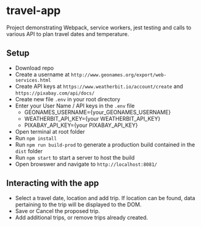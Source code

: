 # travel-app

Project demonstrating Webpack, service workers, jest testing and calls to various API to plan travel dates and temperature.

## Setup

- Download repo
- Create a username at `http://www.geonames.org/export/web-services.html`
- Create API keys at `https://www.weatherbit.io/account/create` and `https://pixabay.com/api/docs/`
- Create new file `.env` in your root directory
- Enter your User Name / API keys in the `.env` file
    - GEONAMES_USERNAME={your_GEONAMES_USERNAME}
    - WEATHERBIT_API_KEY={your WEATHERBIT_API_KEY}
    - PIXABAY_API_KEY={your PIXABAY_API_KEY}
- Open terminal at root folder
- Run `npm install`
- Run `npm run build-prod` to generate a production build contained in the `dist` folder
- Run `npm start` to start a server to host the build
- Open browswer and navigate to `http://localhost:8081/`

## Interacting with the app

- Select a travel date, location and add trip. If location can be found, data pertaining to the trip will be displayed to the DOM.
- Save or Cancel the proposed trip.
- Add additional trips, or remove trips already created.